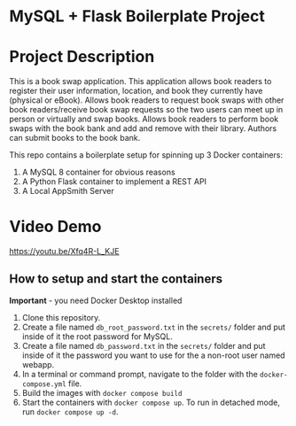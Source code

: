 # MySQL + Flask Boilerplate Project

# Project Description

This is a book swap application. This application allows book readers to register their user information, location, and book they currently have (physical or eBook). Allows book readers to request book swaps with other book readers/receive book swap requests so the two users can meet up in person or virtually and swap books. Allows book readers to perform book swaps with the book bank and add and remove with their library. Authors can submit books to the book bank.

This repo contains a boilerplate setup for spinning up 3 Docker containers: 
1. A MySQL 8 container for obvious reasons
1. A Python Flask container to implement a REST API
1. A Local AppSmith Server

# Video Demo
https://youtu.be/Xfq4R-L_KJE
## How to setup and start the containers
**Important** - you need Docker Desktop installed

1. Clone this repository.  
1. Create a file named `db_root_password.txt` in the `secrets/` folder and put inside of it the root password for MySQL. 
1. Create a file named `db_password.txt` in the `secrets/` folder and put inside of it the password you want to use for the a non-root user named webapp. 
1. In a terminal or command prompt, navigate to the folder with the `docker-compose.yml` file.  
1. Build the images with `docker compose build`
1. Start the containers with `docker compose up`.  To run in detached mode, run `docker compose up -d`. 





